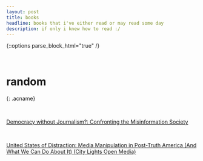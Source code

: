 ```yaml
---
layout: post
title: books
headline: books that i've either read or may read some day
description: if only i knew how to read :/
---
```

{::options parse_block_html="true" /}

<br />

<div class="acm">

# random
{: .acname}

<div class="ac">

<br />

[Democracy without Journalism?: Confronting the Misinformation Society](https://www.amazon.com/Democracy-without-Journalism-Confronting-Misinformation/dp/019094675X
)



<br />

[United States of Distraction: Media Manipulation in Post-Truth America (And What We Can Do About It) (City Lights Open Media)](https://www.amazon.com/United-States-Distraction-Manipulation-Post-Truth/dp/0872867676)

</div>

<br />

</div>

